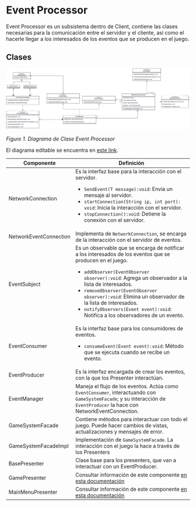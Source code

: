 # Event Processor

Event Processor es un subsistema dentro de Client, contiene las clases necesarias para la comunicación entre el servidor y el cliente, así como el hacerle llegar a los interesados de los eventos que se producen en el juego.

## Clases

![Figure1](/docs/imgs/Event_Processor.png)

_Figure 1. Diagrama de Clase Event Processor_

El diagrama editable se encuentra en [este link](https://drive.google.com/file/d/1tQQBzYy5k2U3UkgARrcpx_IKL318plb7/view?usp=sharing).

| Componente                    | Definición                                                                                                                                                                                                                                                                                                                                                                                                               |
| ----------------------------- | ------------------------------------------------------------------------------------------------------------------------------------------------------------------------------------------------------------------------------------------------------------------------------------------------------------------------------------------------------------------------------------------------------------------------ |
| NetworkConnection<T>          | Es la interfaz base para la interacción con el servidor. <ul><li>`SendEvent(T message):void`: Envía un mensaje al servidor.</li><li>`startConnection(String ip, int port): void`: Inicia la interacción con el servidor.</li><li>`stopConnection():void`: Detiene la conexión con el servidor.</li></ul>                                                                                                                 |
| NetworkEventConnection<Event> | Implementa de `NetworkConnection`, se encarga de la interacción con el servidor de eventos.                                                                                                                                                                                                                                                                                                                              |
| EventSubject                  | Es un observable que se encarga de notificar a los interesados de los eventos que se producen en el juego. <ul><li>`addObserver(EventObserver observer):void`: Agrega un observador a la lista de interesados.</li><li>`removeObserver(EventObserver observer):void`: Elimina un observador de la lista de interesados.</li><li>`notifyObservers(Event event):void`: Notifica a los observadores de un evento.</li></ul> |
| EventConsumer                 | Es la interfaz base para los consumidores de eventos. <ul><li>`consumeEvent(Event event):void`: Método que se ejecuta cuando se recibe un evento.</li></ul>                                                                                                                                                                                                                                                              |
| EventProducer                 | Es la interfaz encargada de crear los eventos, con la que los Presenter interactúan.                                                                                                                                                                                                                                                                                                                                     |
| EventManager                  | Maneja el flujo de los eventos. Actúa como `EventConsumer`, interactuando con `GameSystemFacade`; y su interacción de `EventProducer` la hace con NetworkEventConnection.                                                                                                                                                                                                                                                |
| GameSystemFacade              | Contiene métodos para interactuar con todo el juego. Puede hacer cambios de vistas, actualizaciones y mensajes de error.                                                                                                                                                                                                                                                                                                 |
| GameSystemFacadeImpl          | Implementación de `GameSystemFacade`. La interacción con el juego la hace a través de los Presenters                                                                                                                                                                                                                                                                                                                     |
| BasePresenter                 | Clase base para los presenters, que van a interactuar con un EventProducer.                                                                                                                                                                                                                                                                                                                                              |
| GamePresenter                 | Consultar información de este componente [en esta documentación](/docs//diagrams/Ejercer_Turno.md#clases)                                                                                                                                                                                                                                                                                                                |
| MainMenuPresenter             | Consultar información de este componente [en esta documentación](/docs/diagrams/Iniciar_Partida.md#clases)                                                                                                                                                                                                                                                                                                               |